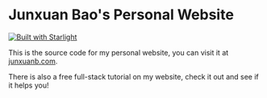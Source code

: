 # Junxuan Bao's Personal Website

[![Built with Starlight](https://astro.badg.es/v2/built-with-starlight/tiny.svg)](https://starlight.astro.build)

This is the source code for my personal website, you can visit it at [junxuanb.com](https://junxuanb.com).

There is also a free full-stack tutorial on my website, check it out and see if it helps you!